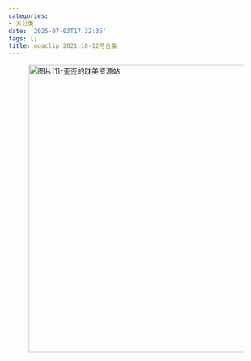 ```yaml
---
categories:
- 未分类
date: '2025-07-03T17:32:35'
tags: []
title: noaclip 2021.10-12月合集
---
```


<figure class="wp-block-image size-large"><img alt="图片[1]-歪歪的耽美资源站"  loading="lazy" decoding="async" width="1024" height="569" src="https://blziyuan21.com/wp-content/uploads/2025/07/1000785282-1024x569.jpg"  class="wp-image-9498" srcset="https://blziyuan21.com/wp-content/uploads/2025/07/1000785282-1024x569.jpg 1024w, https://blziyuan21.com/wp-content/uploads/2025/07/1000785282-300x167.jpg 300w, https://blziyuan21.com/wp-content/uploads/2025/07/1000785282.jpg 1080w" sizes="auto, (max-width: 1024px) 100vw, 1024px" /></figure>
